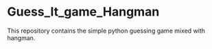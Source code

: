 # Guess_It_game_Hangman
This repository contains the simple python guessing game mixed with hangman.
